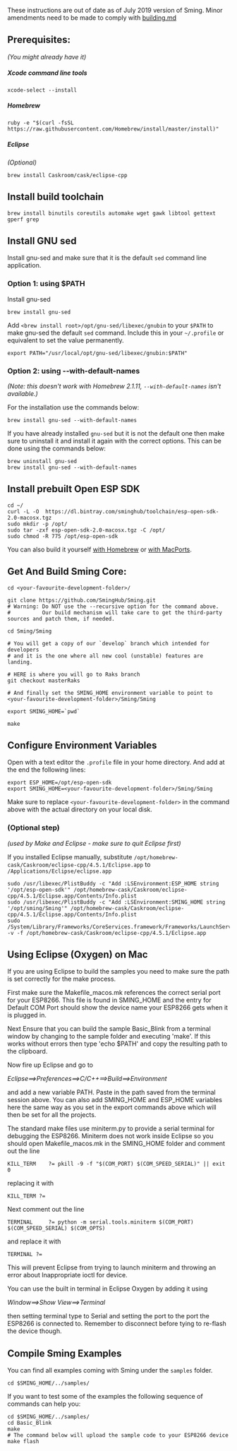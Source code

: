 These instructions are out of date as of July 2019 version of Sming. Minor amendments need to be made to comply with [building.md](https://github.com/SmingHub/Sming/blob/develop/Sming/building.md)


## Prerequisites:
_(You might already have it)_

##### Xcode command line tools
```shell
xcode-select --install
```

##### Homebrew
```shell
ruby -e "$(curl -fsSL https://raw.githubusercontent.com/Homebrew/install/master/install)"
```
##### Eclipse
_(Optional)_
```
brew install Caskroom/cask/eclipse-cpp
```

## Install build toolchain
```shell 
brew install binutils coreutils automake wget gawk libtool gettext gperf grep
```

## Install GNU sed

Install gnu-sed and make sure that it is the default `sed` command line application. 

### Option 1: using $PATH

Install gnu-sed
```
brew install gnu-sed
```

Add `<brew install root>/opt/gnu-sed/libexec/gnubin` to your `$PATH` to make gnu-sed the default `sed` command. Include this in your `~/.profile` or equivalent to set the value permanently. 

```
export PATH="/usr/local/opt/gnu-sed/libexec/gnubin:$PATH"
```

### Option 2: using --with-default-names
_(Note: this doesn't work with Homebrew 2.1.11, `--with-default-names` isn't available.)_

For the installation use the commands below:
```shell
brew install gnu-sed --with-default-names
```

If you have already installed `gnu-sed` but it is not the default one then make sure to uninstall it and install it again with the correct options. This can be done using the commands below:

```shell
brew uninstall gnu-sed
brew install gnu-sed --with-default-names
```

## Install prebuilt Open ESP SDK
```
cd ~/
curl -L -O  https://dl.bintray.com/sminghub/toolchain/esp-open-sdk-2.0-macosx.tgz
sudo mkdir -p /opt/
sudo tar -zxf esp-open-sdk-2.0-macosx.tgz -C /opt/
sudo chmod -R 775 /opt/esp-open-sdk
```
You can also build it yourself [with Homebrew](https://github.com/pfalcon/esp-open-sdk#macos) or [with MacPorts](http://www.esp8266.com/wiki/doku.php?id=setup-osx-compiler-esp8266).

## Get And Build Sming Core:
```shell
cd <your-favourite-development-folder>/

git clone https://github.com/SmingHub/Sming.git
# Warning: Do NOT use the --recursive option for the command above. 
#          Our build mechanism will take care to get the third-party sources and patch them, if needed.

cd Sming/Sming

# You will get a copy of our `develop` branch which intended for developers 
# and it is the one where all new cool (unstable) features are landing. 

# HERE is where you will go to Raks branch
git checkout masterRaks

# And finally set the SMING_HOME environment variable to point to <your-favourite-development-folder>/Sming/Sming

export SMING_HOME=`pwd`

make
```

## Configure Environment Variables
Open with a text editor the `.profile` file in your home directory. And add at the end the following lines:

```shell
export ESP_HOME=/opt/esp-open-sdk
export SMING_HOME=<your-favourite-development-folder>/Sming/Sming
```

Make sure to replace `<your-favourite-development-folder>` in the command above with the actual directory on your local disk.

### (Optional step) 
_(used by Make and Eclipse - make sure to quit Eclipse first)_

If you installed Eclipse manually, substitute `/opt/homebrew-cask/Caskroom/eclipse-cpp/4.5.1/Eclipse.app` to `/Applications/Eclipse/eclipse.app`
```
sudo /usr/libexec/PlistBuddy -c "Add :LSEnvironment:ESP_HOME string '/opt/esp-open-sdk'" /opt/homebrew-cask/Caskroom/eclipse-cpp/4.5.1/Eclipse.app/Contents/Info.plist
sudo /usr/libexec/PlistBuddy -c "Add :LSEnvironment:SMING_HOME string '/opt/sming/Sming'" /opt/homebrew-cask/Caskroom/eclipse-cpp/4.5.1/Eclipse.app/Contents/Info.plist
sudo /System/Library/Frameworks/CoreServices.framework/Frameworks/LaunchServices.framework/Support/lsregister -v -f /opt/homebrew-cask/Caskroom/eclipse-cpp/4.5.1/Eclipse.app
```

## Using Eclipse (Oxygen) on Mac
If you are using Eclipse to build the samples you need to make sure the path is set correctly for the make process.

First make sure the Makefile_macos.mk references the correct serial port for your ESP8266. This file is found in SMING_HOME and the entry for Default COM Port should show the device name your ESP8266 gets when it is plugged in.

Next Ensure that you can build the sample Basic_Blink from a terminal window by changing to the sample folder and executing 'make'.
If this works without errors then type 'echo $PATH' and copy the resulting path to the clipboard.

Now fire up Eclipse and go to

_Eclipse==>Preferences==>C/C++==>Build==>Environment_

and add a new variable PATH. Paste in the path saved from the terminal session above.
You can also add SMING_HOME and ESP_HOME variables here the same way as you set in the export commands above which will then be set for all the projects.

The standard make files use miniterm.py to provide a serial terminal for debugging the ESP8266. Miniterm does not work inside Eclipse so you should open Makefile_macos.mk in the SMING_HOME folder and comment out the line

`KILL_TERM    ?= pkill -9 -f "$(COM_PORT) $(COM_SPEED_SERIAL)" || exit 0`

replacing it with 

`KILL_TERM ?=`

Next comment out the line

`TERMINAL     ?= python -m serial.tools.miniterm $(COM_PORT) $(COM_SPEED_SERIAL) $(COM_OPTS)`

and replace it with

`TERMINAL ?=`

This will prevent Eclipse from trying to launch miniterm and throwing an error about Inappropriate ioctl for device.

You can use the built in terminal in Eclipse Oxygen by adding it using

_Window==>Show View==>Terminal_

then setting terminal type to Serial and setting the port to the port the ESP8266 is connected to. Remember to disconnect before tying to re-flash the device though.

## Compile Sming Examples
You can find all examples coming with Sming under the `samples` folder. 

```shell
cd $SMING_HOME/../samples/
```

If you want to test some of the examples the following sequence of commands can help you:
```
cd $SMING_HOME/../samples/
cd Basic_Blink
make
# The command below will upload the sample code to your ESP8266 device
make flash  